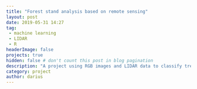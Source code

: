 ```yaml
---
title: "Forest stand analysis based on remote sensing"
layout: post
date: 2019-05-31 14:27
tag: 
 - machine learning
 - LIDAR
 - R
headerImage: false
projects: true
hidden: false # don't count this post in blog pagination
description: "A project using RGB images and LIDAR data to classify tree species and analyse forest stand structures."
category: project
author: darius
---
```

